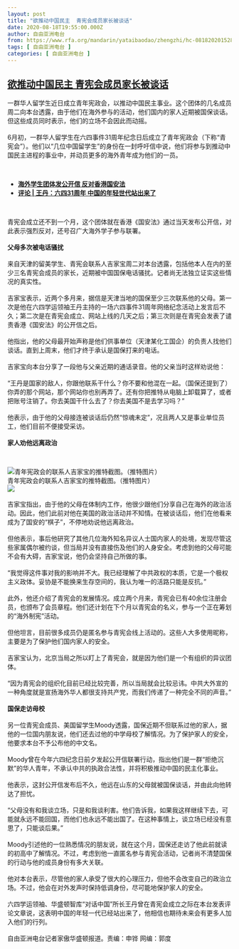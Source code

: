 ```yaml
---
layout: post
title: "欲推动中国民主  青宪会成员家长被谈话"
date: 2020-08-18T19:55:00.000Z
author: 自由亚洲电台
from: https://www.rfa.org/mandarin/yataibaodao/zhengzhi/hc-08182020152842.html
tags: [ 自由亚洲电台 ]
categories: [ 自由亚洲电台 ]
---
```

<!--1597780500000-->
[欲推动中国民主  青宪会成员家长被谈话](https://www.rfa.org/mandarin/yataibaodao/zhengzhi/hc-08182020152842.html)
------

<div>
<p>一群华人留学生近日成立青年宪政会，以推动中国民主事业。这个团体的几名成员周二向本台透露，由于他们在海外参与的活动，他们国内的家人近期被国保谈话。但这些成员同时表示，他们的立场不会因此而动摇。<br/><br/>6月初，一群华人留学生在六四事件31周年纪念日后成立了青年宪政会（下称“青宪会”）。他们以“几位中国留学生”的身份在一封呼吁信中说，他们将参与到推动中国民主进程的事业中，并动员更多的海外青年成为他们的一员。</p><p> </p><ul><li><b><a class="external-link" href="https://manview.rfaweb.org/mandarin/yataibaodao/gangtai/hc-07012020093802.html">海外学生团体发公开信 反对香港国安法</a></b></li><li><b><a class="external-link" href="https://manview.rfaweb.org/mandarin/pinglun/wangdan/wd-06092020110713.html">评论 | 王丹：六四31周年 中国的年轻世代站出来了</a></b></li></ul><p> </p><p>青宪会成立还不到一个月，这个团体就在香港《国安法》通过当天发布公开信，对此表示强烈反对，还号召广大海外学子参与联署。<br/><br/><b>父母多次被电话骚扰</b><br/><br/>来自天津的留美学生、青宪会联系人吉家宝周二对本台透露，包括他本人在内的至少三名青宪会成员的家长，近期被中国国保电话骚扰。记者尚无法独立证实这些情况的真实性。<br/><br/>吉家宝表示，近两个多月来，据信是天津当地的国保至少三次联系他的父母。第一次是他在六四学运领袖王丹主持的一场六四事件31周年网络纪念活动上发言后不久；第二次是在青宪会成立、网站上线的几天之后；第三次则是在青宪会发表了谴责香港《国安法》的公开信之后。<br/><br/>他指出，他的父母最开始声称是他们供事单位（天津某化工国企）的负责人找他们谈话。直到上周末，他们才终于承认是国保打来的电话。<br/><br/>吉家宝向本台分享了一段他与父亲近期的通话录音。他的父亲当时这样劝说他：<br/><br/>“王丹是国家的敌人，你跟他联系干什么？你不要和他混在一起。（国保还提到了）你弄的那个网站，那个网站你也别再弄了。还有你把推特从电脑上卸载算了，或者把账号注销了。你去美国干什么去了？你去美国不是去学习吗？”<br/><br/>他表示，由于他的父母接连被谈话后仍然“惊魂未定”，况且两人又是事业单位员工，他们目前不便接受采访。<br/><br/><b>家人劝他远离政治</b></p><p><b> </b><br/><div class="image-inline captioned" style="width:677px;"><div style="width:677px;"><img alt="青年宪政会的联系人吉家宝的推特截图。（推特图片）" src="https://www.rfa.org/mandarin/yataibaodao/zhengzhi/hc-08182020152842.html/jijiabao.PNG" title="青年宪政会的联系人吉家宝的推特截图。（推特图片）"/></div><div class="image-caption"><span style="width:677px;">青年宪政会的联系人吉家宝的推特截图。（推特图片）</span><span class="copyright"> </span></div><div id="zoomattribute"><a class="single_image" href="/mandarin/yataibaodao/zhengzhi/hc-08182020152842.html/jijiabao.PNG" title="青年宪政会的联系人吉家宝的推特截图。（推特图片）"><img src="/rfa_resources/graphics/icon-zoom.png"/></a></div></div><br/>吉家宝指出，由于他的父母在体制内工作，他很少跟他们分享自己在海外的政治活动。因此，他们此前对他在美国的政治活动并不知情。在被谈话后，他们在他看来成为了国安的“棋子”，不停地劝说他远离政治。<br/><br/>但他表示，事后他研究了其他几位海外知名异议人士国内家人的处境，发现尽管这些家属偶尔被约谈，但当局并没有直接伤及他们的人身安全。考虑到他的父母可能不会有大碍，吉家宝说，他仍会坚持自己所做的事。<br/><br/>“我觉得这件事对我的影响并不大。我已经理解了中共政权的本质，它是一个极权主义政体。妥协是不能换来生存空间的，我认为唯一的活路只能是反抗。”<br/><br/>此外，他还介绍了青宪会的发展情况。成立两个月来，青宪会已有40余位注册会员，也颁布了会员章程。他们还计划在下个月以青宪会的名义，参与一个正在筹划的“海外制宪”活动。<br/><br/>但他坦言，目前很多成员仍是匿名参与青宪会线上活动的。这些人大多使用昵称，主要是为了保护他们国内家人的安全。<br/><br/>吉家宝认为，北京当局之所以盯上了青宪会，就是因为他们是一个有组织的异议团体。<br/><br/>“因为青宪会的组织化目前已经比较完善，所以当局就会比较忌讳。中共大外宣的一种角度就是宣扬海外华人都很支持共产党，而我们传递了一种完全不同的声音。”<br/><br/><b>国保走访母校</b><br/><br/>另一位青宪会成员、美国留学生Moody透露，国保近期不但联系过他的家人，据他的一位国内朋友说，他们还去过他的中学母校了解情况。为了保护家人的安全，他要求本台不予公布他的中文名。<br/><br/>Moody曾在今年六四纪念日前夕发起公开信联署行动，指出他们是一群“拒绝沉默”的华人青年，不承认中共的执政合法性，并将积极推动中国的民主化事业。<br/><br/>他表示，这封公开信发布后不久，他远在山东的父母就被国保谈话，并由此向他转达了担忧。<br/><br/>“父母没有和我谈立场，只是和我谈利害。他们告诉我，如果我这样继续下去，可能就永远不能回国，而他们也永远不能出国了。在这种事情上，谈立场已经没有意思了，只能谈后果。”<br/><br/>Moody引述他的一位熟悉情况的朋友说，就在这个月，国保还走访了他此前就读的初高中了解情况。不过，考虑到他一直匿名参与青宪会活动，记者尚不清楚国保的行动与他的成员身份有多大关联。<br/><br/>他对本台表示，尽管他的家人承受了很大的心理压力，但他不会改变自己的政治立场。不过，他会在对外发声时保持低调身份，尽可能地保护家人的安全。<br/><br/>六四学运领袖、华盛顿智库“对话中国”所长王丹曾在青宪会成立之际在本台发表评论文章说，这表明中国的年轻一代已经站出来了，他相信也期待未来会有更多人加入他们的行列。<br/><br/>自由亚洲电台记者家傲华盛顿报道。责编：申铧 网编：郭度<br/><br/><br/></p>
</div>
